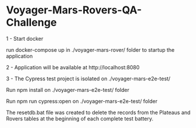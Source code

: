 # Voyager-Mars-Rovers-QA-Challenge


1 - Start docker

run docker-compose up in ./voyager-mars-rover/ folder to startup the application

2 - Application will be available at http://localhost:8080

3 - The Cypress test project is isolated on ./voyager-mars-e2e-test/

Run npm install on ./voyager-mars-e2e-test/ folder

Run npm run cypress:open on ./voyager-mars-e2e-test/ folder

The resetdb.bat file was created to delete the records from the Plateaus and Rovers tables at the beginning of each complete test battery.





